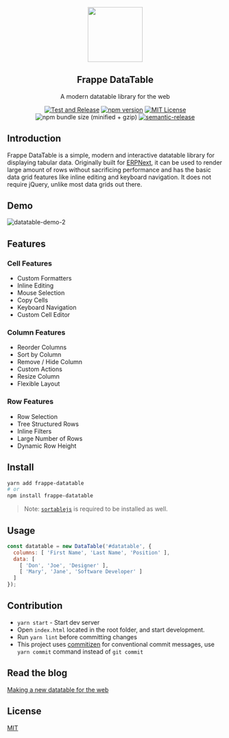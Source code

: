 <div align="center">
    <img src="https://github.com/frappe/design/raw/master/logos/logo-2019/frappe-datatable-logo.png" height="128">
    <h2>Frappe DataTable</h2>
    <p align="center">
    <p>
    A modern datatable library for the web
    </p>

[![Test and Release](https://github.com/frappe/datatable/workflows/Test%20and%20Release/badge.svg)](https://github.com/frappe/datatable/actions?query=workflow%3A%22Test+and+Release%22)
[![npm version](https://badge.fury.io/js/frappe-datatable.svg)](https://badge.fury.io/js/frappe-datatable)
[![MIT License](https://img.shields.io/badge/license-MIT-blue.svg)](http://opensource.org/licenses/MIT)
![npm bundle size (minified + gzip)](https://img.shields.io/bundlephobia/minzip/frappe-datatable.svg)
[![semantic-release](https://img.shields.io/badge/%20%20%F0%9F%93%A6%F0%9F%9A%80-semantic--release-e10079.svg)](https://github.com/semantic-release/semantic-release)


</div>

## Introduction

Frappe DataTable is a simple, modern and interactive datatable library for displaying tabular data. Originally built for [ERPNext](https://github.com/frappe/erpnext), it can be used to render large amount of rows without sacrificing performance and has the basic data grid features like inline editing and keyboard navigation. It does not require jQuery, unlike most data grids out there.

## Demo

![datatable-demo-2](https://user-images.githubusercontent.com/9355208/40740030-5412aa40-6465-11e8-8542-b0247ab1daac.gif)

## Features

### Cell Features

* Custom Formatters
* Inline Editing
* Mouse Selection
* Copy Cells
* Keyboard Navigation
* Custom Cell Editor

### Column Features

* Reorder Columns
* Sort by Column
* Remove / Hide Column
* Custom Actions
* Resize Column
* Flexible Layout

### Row Features

* Row Selection
* Tree Structured Rows
* Inline Filters
* Large Number of Rows
* Dynamic Row Height

## Install

```bash
yarn add frappe-datatable
# or
npm install frappe-datatable
```

> Note: [`sortablejs`](https://github.com/RubaXa/Sortable) is required to be installed as well.

## Usage

```js
const datatable = new DataTable('#datatable', {
  columns: [ 'First Name', 'Last Name', 'Position' ],
  data: [
    [ 'Don', 'Joe', 'Designer' ],
    [ 'Mary', 'Jane', 'Software Developer' ]
  ]
});
```

## Contribution

* `yarn start` - Start dev server
* Open `index.html` located in the root folder, and start development.
* Run `yarn lint` before committing changes
* This project uses [commitizen](https://github.com/commitizen/cz-cli) for conventional commit messages, use `yarn commit` command instead of `git commit`

## Read the blog

[Making a new datatable for the web](https://medium.com/frapp%C3%A9-thoughts/things-i-learned-building-a-library-for-the-web-6846a588bf53)


## License

[MIT](http://opensource.org/licenses/MIT)
